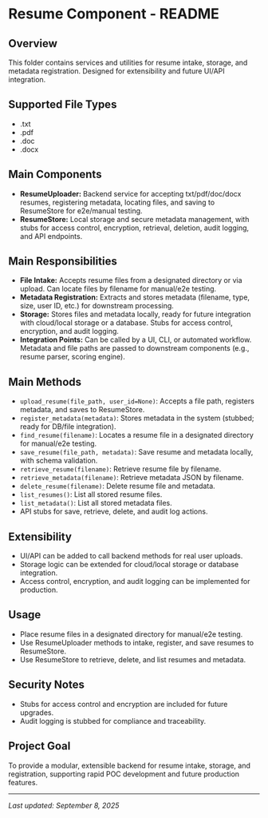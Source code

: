 
# Resume Component - README

## Overview
This folder contains services and utilities for resume intake, storage, and metadata registration. Designed for extensibility and future UI/API integration.

## Supported File Types
- .txt
- .pdf
- .doc
- .docx

## Main Components
- **ResumeUploader:** Backend service for accepting txt/pdf/doc/docx resumes, registering metadata, locating files, and saving to ResumeStore for e2e/manual testing.
- **ResumeStore:** Local storage and secure metadata management, with stubs for access control, encryption, retrieval, deletion, audit logging, and API endpoints.

## Main Responsibilities
- **File Intake:** Accepts resume files from a designated directory or via upload. Can locate files by filename for manual/e2e testing.
- **Metadata Registration:** Extracts and stores metadata (filename, type, size, user ID, etc.) for downstream processing.
- **Storage:** Stores files and metadata locally, ready for future integration with cloud/local storage or a database. Stubs for access control, encryption, and audit logging.
- **Integration Points:** Can be called by a UI, CLI, or automated workflow. Metadata and file paths are passed to downstream components (e.g., resume parser, scoring engine).

## Main Methods
- `upload_resume(file_path, user_id=None)`: Accepts a file path, registers metadata, and saves to ResumeStore.
- `register_metadata(metadata)`: Stores metadata in the system (stubbed; ready for DB/file integration).
- `find_resume(filename)`: Locates a resume file in a designated directory for manual/e2e testing.
- `save_resume(file_path, metadata)`: Save resume and metadata locally, with schema validation.
- `retrieve_resume(filename)`: Retrieve resume file by filename.
- `retrieve_metadata(filename)`: Retrieve metadata JSON by filename.
- `delete_resume(filename)`: Delete resume file and metadata.
- `list_resumes()`: List all stored resume files.
- `list_metadata()`: List all stored metadata files.
- API stubs for save, retrieve, delete, and audit log actions.

## Extensibility
- UI/API can be added to call backend methods for real user uploads.
- Storage logic can be extended for cloud/local storage or database integration.
- Access control, encryption, and audit logging can be implemented for production.

## Usage
- Place resume files in a designated directory for manual/e2e testing.
- Use ResumeUploader methods to intake, register, and save resumes to ResumeStore.
- Use ResumeStore to retrieve, delete, and list resumes and metadata.

## Security Notes
- Stubs for access control and encryption are included for future upgrades.
- Audit logging is stubbed for compliance and traceability.

## Project Goal
To provide a modular, extensible backend for resume intake, storage, and registration, supporting rapid POC development and future production features.

---

_Last updated: September 8, 2025_
